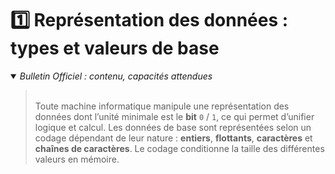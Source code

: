 # 1️⃣ Représentation des données : types et valeurs de base
<details open>
    <summary><i>Bulletin Officiel : contenu, capacités attendues</i></summary>

<blockquote>
<br>
Toute machine informatique manipule une représentation des données dont l’unité minimale est le <b>bit</b> <code>0</code> / <code>1</code>, ce qui permet d’unifier logique et calcul. Les données de base sont représentées selon un codage dépendant de leur nature : <b>entiers</b>, <b>flottants</b>, <b>caractères</b> et <b>chaînes de caractères</b>. Le codage conditionne la taille des différentes valeurs en mémoire.
</details>
